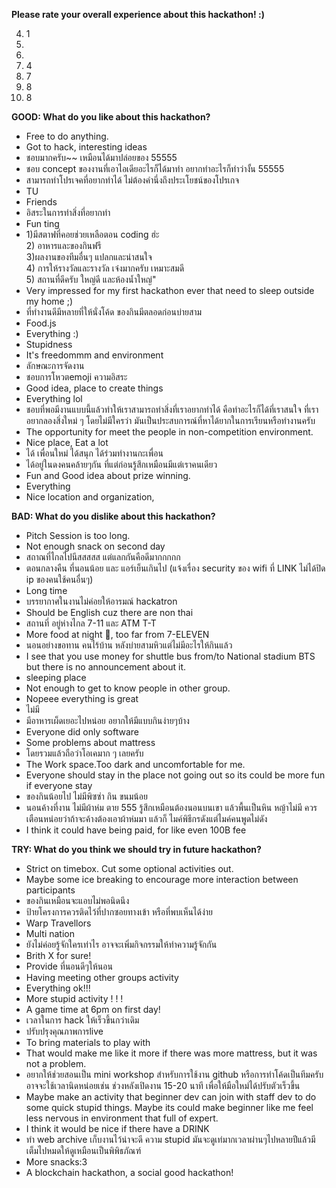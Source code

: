 **Please rate your overall experience about this hackathon! :)**

4. 1
5.
6.
7. 4
8. 7
9. 8
10. 8

**GOOD: What do you like about this hackathon?**

- Free to do anything.
- Got to hack, interesting ideas 
- ชอบมากครับ~~ เหมือนได้มาปล่อยของ 55555
- ชอบ concept ของงานที่เอาไอเดียอะไรก็ได้มาทำ อยากทำอะไรก็ทำว่างั้น 55555
- สามารถทำโปรเจคที่อยากทำได้ ไม่ต้องคำนึ่งถึงประเโยชน์ของโปรเกจ
- TU
- Friends 
- อิสระในการทำสิ่งที่อยากทำ
- Fun ting
- 1)มีสตาฟที่คอยช่วยเหลือตอน coding  ฮ่ะ \
  2) อาหารและของกินฟรี \
  3)ผลงานของทีมอื่นๆ แปลกและน่าสนใจ \
  4) การให้รางวัลและรางวัล เจ๋งมากครับ เหมาะสมดี \
  5) สถานที่ดีครับ ใหญ่ดี และห้องน้ำใหญ่"
- Very impressed for my first hackathon ever that need to sleep outside my home ;)
- ที่ทำงานดีมีหลายที่ให้นั่งโค้ด ของกินมีตลอดก่อนบ่ายสาม
- Food.js
- Everything :)
- Stupidness
- It's freedommm and environment
- ลักษณะการจัดงาน
- ชอบการโหวตemoji  ความอิสระ
- Good idea, place to create things
- Everything lol
- ชอบที่พอมีงานแบบนี้แล้วทำให้เราสามารถทำสิ่งที่เราอยากทำได้ คือทำอะไรก็ได้ที่เราสนใจ ที่เราอยากลองสิ่งใหม่ ๆ โดยไม่มีใครว่า มันเป็นประสบการณ์ที่หาได้ยากในการเรียนหรือทำงานครับ
- The opportunity for meet the people in non-competition environment.
- Nice place, Eat a lot
- ได้ เพื่อนใหม่ ได้สนุก ได้ร่วมทำงานกะเพื่อน
- ได้อยู่ในดงคนคล้ายๆกัน ที่แต่ก่อนรู้สึกเหมือนมีแต่เราคนเดียว
- Fun and Good idea about prize winning.
- Everything 
- Nice location and organization,

**BAD: What do you dislike about this hackathon?**

- Pitch Session is too long.
- Not enough snack on second day
- สถาณที่ไกลไปนีสสสสส แต่แลกกันคือดีมากกกกก
- ตอนกลางคืน ที่นอนน้อย และ แอร์เย็นเกินไป (แจ้งเรื่อง security ของ wifi ที่ LINK ไม่ได้ปิด ip ของคนใช้คนอื่นๆ)
- Long time
- บรรยากาศในงานไม่ค่อยให้อารมณ์ hackatron
- Should be English cuz there are non thai
- สถานที่ อยู่ห่างไกล 7-11 และ ATM T-T
- More food at night 🥘, too far from 7-ELEVEN
- นอนอย่างขอทาน คนไร้บ้าน หลังบ่ายสามหิวแต่ไม่มีอะไรให้กินแล้ว
- I see that you use money for shuttle bus from/to National stadium BTS but there is no announcement about it.
- sleeping place 
- Not enough to get to know people in other group.
- Nopeee everything is great
- ไม่มี
- มีอาหารเผ็ดเยอะไปหน่อย อยากให้มีแบบกินง่ายๆบ้าง
- Everyone did only software
- Some problems about mattress 
- โดยรวมแล้วถือว่าโอเคมาก ๆ เลยครับ
- The Work space.Too dark and uncomfortable for me.
- Everyone should stay in the place not going out so its could be more fun if everyone stay
- ของกินน้อยไป ไม่มีพิซซ่า กิน ขนมน้อย
- นอนค้างที่งาน ไม่มีผ้าห่ม ตาย 555 รู้สึกเหมือนต้องนอนบนเขา แล้วพื้นเป็นหิน หญ้าไม่มี ควรเตือนหน่อยว่าถ้าจะค้างต้องเอาผ้าห่มมา แล้วก็ ไมค์พิธีกรดังแต่ไมค์คนพูดไม่ดัง
- I think it could have being paid, for like even 100B fee

**TRY: What do you think we should try in future hackathon?**

- Strict on timebox. Cut some optional activities out.
- Maybe some ice breaking to encourage more interaction between participants 
- ของกินเหมือนจะแอบไม่พอนิดนึง
- ป้ายโครงการควรติดไว้ที่ปากซอยทางเข้า หรือที่พบเห็นได้ง่าย
- Warp Travellors
- Multi nation
- ยังไม่ค่อยรู้จักใครเท่าไร อาจจะเพิ่มกิจกรรมให้ทำความรู้จักกัน
- Brith X for sure!
- Provide ที่นอนดีๆให้นอน
- Having meeting other groups activity
- Everything ok!!!
- More stupid activity ! ! !
- A game time at 6pm on first day!
- เวลาในการ hack ให้เร็วขึ้นกว่าเดิม
- ปรับปรุงคุณภาพการlive  
- To bring materials to play with
- That would make me like it more if there was more mattress, but it was not a problem.
- อยากให้ช่วยสอนเป็น mini workshop สำหรับการใช้งาน github หรือการทำโค้ดเป็นทีมครับ อาจจะใช้เวลานิดหน่อยเช่น ช่วงหลังเปิดงาน 15-20 นาที เพื่อให้มือใหม่ได้ปรับตัวเร็วขึ้น
- Maybe make an activity that beginner dev can join with staff dev to do some quick stupid things. Maybe its could make beginner like me feel less nervous in environment that full of expert.
- I think it would be nice if there have a DRINK
- ทำ web archive เก็บงานไว้น่าจะดี ความ stupid มันจะดูเท่มากเวลาผ่านๆไปหลายปีแล้วมีเต็มไปหมดให้ดูเหมือนเป็นพิพิธภัณฑ์
- More snacks:3
- A blockchain hackathon, a social good hackathon!